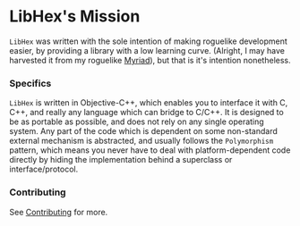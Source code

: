 # LibHex's Mission

`LibHex` was written with the sole intention of making roguelike development
easier, by providing a library with a low learning curve. (Alright, I may have
harvested it from my roguelike [Myriad](http://cmura81.github.io/myriad)), but
that is it's intention nonetheless.

### Specifics

`LibHex` is written in Objective-C++, which enables you to interface it with
C, C++, and really any language which can bridge to C/C++. It is designed to be
as portable as possible, and does not rely on any single operating system.
Any part of the code which is dependent on some non-standard external mechanism
is abstracted, and usually follows the `Polymorphism` pattern, which means you
never have to deal with platform-dependent code directly by hiding the implementation behind a
superclass or interface/protocol.

### Contributing

See [Contributing](contributing) for more.
